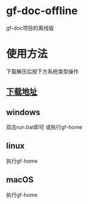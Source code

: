 # gf-doc-offline
gf-doc项目的离线版

# 使用方法
下载解压后按下方系统类型操作

## [下载地址](https://www.lanzous.com/b00n7p8sh)

##  windows
双击run.bat即可
或执行gf-home

## linux
执行gf-home

## macOS
执行gf-home